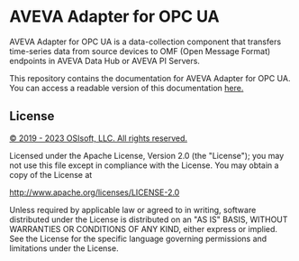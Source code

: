 # AVEVA Adapter for OPC UA

AVEVA Adapter for OPC UA is a data-collection component that transfers time-series data from source devices to OMF (Open Message Format) endpoints in AVEVA Data Hub or AVEVA PI Servers.

This repository contains the documentation for AVEVA Adapter for OPC UA. You can access a readable version of this documentation [here.](https://docs.osisoft.com/bundle/AVEVA-Adapter-opc-ua/)

## License

<a href="https://www.osisoft.com/copyright/">© 2019 - 2023 OSIsoft, LLC. All rights reserved.</a>

Licensed under the Apache License, Version 2.0 (the "License"); you may not use this file except in compliance with the License. You may obtain a copy of the License at

http://www.apache.org/licenses/LICENSE-2.0

Unless required by applicable law or agreed to in writing, software distributed under the License is distributed on an "AS IS" BASIS, WITHOUT WARRANTIES OR CONDITIONS OF ANY KIND, either express or implied. See the License for the specific language governing permissions and limitations under the License.
